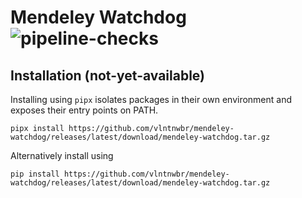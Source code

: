 <!--- Copyright (c) 2021 Valentin Weber

    This file is part of the software mendeley-watchdog.

    The software is licensed under the European Union Public License
    (EUPL) version 1.2 or later. You should have received a copy of
    the english license text with the software. For your rights and
    obligations under this license refer to the file LICENSE or visit
    https://joinup.ec.europa.eu/community/eupl/og_page/eupl to view
    official translations of the licence in another language of the EU.
--->

# Mendeley Watchdog ![pipeline-checks][pl-checks]

## Installation (not-yet-available)
Installing using `pipx` isolates packages in their own environment and
exposes their entry points on PATH.
```
pipx install https://github.com/vlntnwbr/mendeley-watchdog/releases/latest/download/mendeley-watchdog.tar.gz
```
Alternatively install using
```
pip install https://github.com/vlntnwbr/mendeley-watchdog/releases/latest/download/mendeley-watchdog.tar.gz
```

[pl-checks]: https://github.com/vlntnwbr/mendeley-watchdog/workflows/checks/badge.svg
